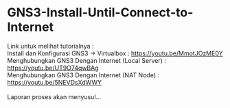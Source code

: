 # GNS3-Install-Until-Connect-to-Internet
Link untuk melihat tutorialnya :<br>
Install dan Konfigurasi GNS3 -> Virtualbox : https://youtu.be/MmotJOzME0Y <br>
Menghubungkan GNS3 Dengan Internet (Local Server) : https://youtu.be/UT9O74qwBAg <br>
Menghubungkan GNS3 Dengan Internet (NAT Node) : https://youtu.be/5NEVDsXdWWY <br>
<br>
Laporan proses akan menyusul... <br>
